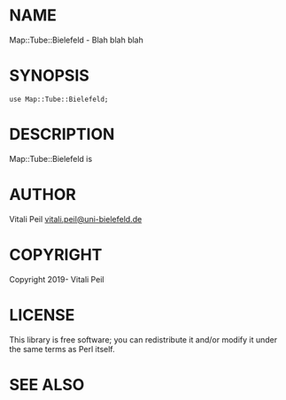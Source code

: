 # NAME

Map::Tube::Bielefeld - Blah blah blah

# SYNOPSIS

    use Map::Tube::Bielefeld;

# DESCRIPTION

Map::Tube::Bielefeld is

# AUTHOR

Vitali Peil <vitali.peil@uni-bielefeld.de>

# COPYRIGHT

Copyright 2019- Vitali Peil

# LICENSE

This library is free software; you can redistribute it and/or modify
it under the same terms as Perl itself.

# SEE ALSO
